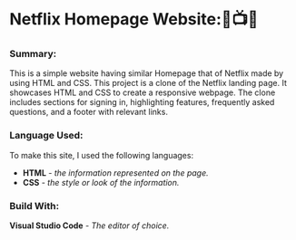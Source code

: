 # Netflix Homepage Website:🎥📺🍿
### Summary:
This is a simple website having similar Homepage that of Netflix made by using HTML and CSS. This project is a clone of the Netflix landing page. It showcases HTML and CSS to create a responsive webpage. The clone includes sections for signing in, highlighting features, frequently asked questions, and a footer with relevant links.

### Language Used:
To make this site, I used the following languages:
* **HTML** - _the information represented on the page._
* **CSS** - _the style or look of the information._

### Build With:
**Visual Studio Code** - _The editor of choice._
